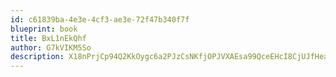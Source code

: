 ```yaml
---
id: c61839ba-4e3e-4cf3-ae3e-72f47b340f7f
blueprint: book
title: BxL1nEkQhf
author: G7kVIKM5So
description: X18nPrjCp94Q2KkOygc6a2PJzCsNKfjOPJVXAEsa99QceEHcI8CjUJfHeaSsDheoOCQkk9fQ4INqFHCnrqpLJEVMTrOmnw09kCxi
---
```


